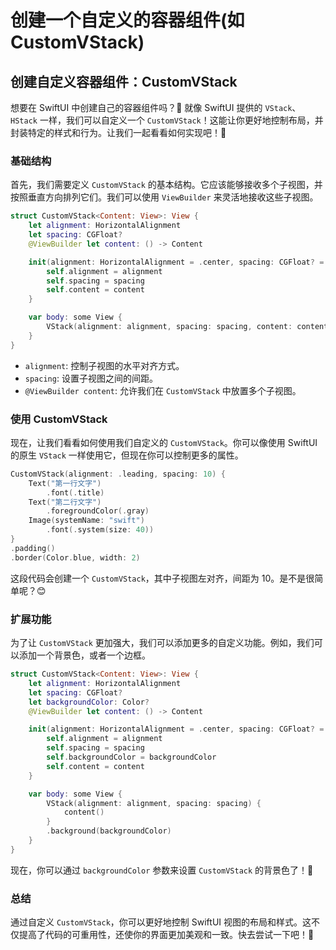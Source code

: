 ﻿# 创建一个自定义的容器组件(如CustomVStack)

## 创建自定义容器组件：CustomVStack

想要在 SwiftUI 中创建自己的容器组件吗？🤔 就像 SwiftUI 提供的 `VStack`、`HStack` 一样，我们可以自定义一个 `CustomVStack`！这能让你更好地控制布局，并封装特定的样式和行为。让我们一起看看如何实现吧！🎉

### 基础结构

首先，我们需要定义 `CustomVStack` 的基本结构。它应该能够接收多个子视图，并按照垂直方向排列它们。我们可以使用 `ViewBuilder` 来灵活地接收这些子视图。

```swift
struct CustomVStack<Content: View>: View {
    let alignment: HorizontalAlignment
    let spacing: CGFloat?
    @ViewBuilder let content: () -> Content

    init(alignment: HorizontalAlignment = .center, spacing: CGFloat? = nil, @ViewBuilder content: @escaping () -> Content) {
        self.alignment = alignment
        self.spacing = spacing
        self.content = content
    }

    var body: some View {
        VStack(alignment: alignment, spacing: spacing, content: content)
    }
}
```

*   `alignment`: 控制子视图的水平对齐方式。
*   `spacing`: 设置子视图之间的间距。
*   `@ViewBuilder content`: 允许我们在 `CustomVStack` 中放置多个子视图。

### 使用 CustomVStack

现在，让我们看看如何使用我们自定义的 `CustomVStack`。你可以像使用 SwiftUI 的原生 `VStack` 一样使用它，但现在你可以控制更多的属性。

```swift
CustomVStack(alignment: .leading, spacing: 10) {
    Text("第一行文字")
        .font(.title)
    Text("第二行文字")
        .foregroundColor(.gray)
    Image(systemName: "swift")
        .font(.system(size: 40))
}
.padding()
.border(Color.blue, width: 2)
```

这段代码会创建一个 `CustomVStack`，其中子视图左对齐，间距为 10。是不是很简单呢？😊

### 扩展功能

为了让 `CustomVStack` 更加强大，我们可以添加更多的自定义功能。例如，我们可以添加一个背景色，或者一个边框。

```swift
struct CustomVStack<Content: View>: View {
    let alignment: HorizontalAlignment
    let spacing: CGFloat?
    let backgroundColor: Color?
    @ViewBuilder let content: () -> Content

    init(alignment: HorizontalAlignment = .center, spacing: CGFloat? = nil, backgroundColor: Color? = nil, @ViewBuilder content: @escaping () -> Content) {
        self.alignment = alignment
        self.spacing = spacing
        self.backgroundColor = backgroundColor
        self.content = content
    }

    var body: some View {
        VStack(alignment: alignment, spacing: spacing) {
            content()
        }
        .background(backgroundColor)
    }
}
```

现在，你可以通过 `backgroundColor` 参数来设置 `CustomVStack` 的背景色了！🎨

### 总结

通过自定义 `CustomVStack`，你可以更好地控制 SwiftUI 视图的布局和样式。这不仅提高了代码的可重用性，还使你的界面更加美观和一致。快去尝试一下吧！🚀